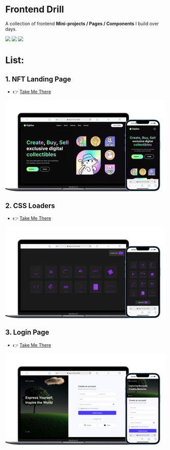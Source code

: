 # Frontend Drill

A collection of frontend **Mini-projects / Pages / Components** I build over days.


![](https://img.shields.io/github/repo-size/JayminGohil/Frontend-Drill)
![](https://img.shields.io/github/forks/JayminGohil/Frontend-Drill)
![](https://img.shields.io/github/stars/JayminGohil/Frontend-Drill)


# List:

## 1. NFT Landing Page
- 👉 [Take Me There](./NFT_Landing/)

<center>
    <img src="./NFT_Landing/output/output.png" />
</center>


## 2. CSS Loaders
- 👉 [Take Me There](./Loaders/)


<center>
    <img src="./Loaders/output/output.png" />
</center>


## 3. Login Page
- 👉 [Take Me There](./Login/)

<center>
    <img src="./Login/output/output.png" />
</center>